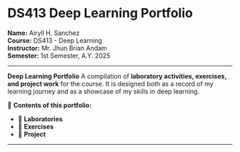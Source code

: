 # DS413 Deep Learning Portfolio

**Name:** Airyll H. Sanchez  
**Course:** DS413 - Deep Learning  
**Instructor:** Mr. Jhun Brian Andam  
**Semester:** 1st Semester, A.Y. 2025  

---

 **Deep Learning Portfolio**
A compilation of **laboratory activities, exercises, and project work** for the course. It is designed both as a record of my learning journey and as a showcase of my skills in deep learning.  

📂 **Contents of this portfolio:**  
- 🧪 **Laboratories** 
- 📘 **Exercises**
- 🚀 **Project**

---


```{tableofcontents}

